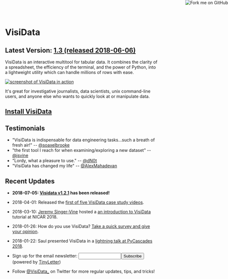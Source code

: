 
<a href="https://github.com/saulpw/visidata"><img style="position: absolute; top: 0; right: 0; border: 0;" src="https://s3.amazonaws.com/github/ribbons/forkme_right_white_ffffff.png" alt="Fork me on GitHub"></a>

# VisiData

## Latest Version: [1.3 (released 2018-06-06) ](/releases)

VisiData is an interactive multitool for tabular data.  It combines the clarity of a spreadsheet, the efficiency of the terminal, and the power of Python, into a lightweight utility which can handle millions of rows with ease.

<div class="screenshot">
<a href="/screenshot.png"><img src="/screenshot.png" alt="screenshot of VisiData in action"/></a>
</div>

It's great for investigative journalists, data scientists, unix command-line users, and anyone else who wants to quickly look at or manipulate data.

## [Install VisiData](/install)

## Testimonials

- "VisiData is indispensable for data engineering tasks...such a breath of fresh air!" -- [\@soaxelbrooke](https://news.ycombinator.com/item?id=16516297)
- "the first tool I reach for when examining/exploring a new dataset" -- [\@jsvine](https://news.ycombinator.com/item?id=16515925)
- "Lordy, what a pleasure to use." -- [\@dN0t](https://twitter.com/dN0t/status/970445038349058048)
- "VisiData has changed my life" -- [\@AlexMahadevan](https://twitter.com/AlexMahadevan/status/976436539638116352)


## Recent Updates

- **2018-07-05: [Visidata v1.2.1](/releases#v1.2.1) has been released!**

- 2018-04-01: Released the [first of five VisiData case study videos](https://www.youtube.com/watch?v=yhunJc8Nu4g&list=PLxu7QdBkC7drrAGfYzatPGVHIpv4Et46W&index=3).

- 2018-03-10: [Jeremy Singer-Vine](https://www.jsvine.com) hosted a [an introduction to VisiData](https://jsvine.github.io/intro-to-visidata/) tutorial at NICAR 2018.

- 2018-01-26: How do you use VisiData?  <a href="/survey" target="_blank" title="powered by SurveyMonkey">Take a quick survey and give your opinion</a>.

- 2018-01-22: Saul presented VisiData in a [lightning talk at PyCascades 2018](https://www.youtube.com/watch?v=N1CBDTgGtOU).

- <form action="https://tinyletter.com/visidata" method="post" target="popupwindow" onsubmit="window.open('https://tinyletter.com/visidata', 'popupwindow', 'scrollbars=yes,width=800,height=600');return true">Sign up for the email newsletter: <input type="text" style="width:140px" name="email" id="tlemail" /><input type="hidden" value="1" name="embed"/><input type="submit" value="Subscribe" /> (powered by <a href="https://tinyletter.com" target="_blank">TinyLetter</a>)</form>

- Follow [\@VisiData_](https://twitter.com/VisiData_) on Twitter for more regular updates, tips, and tricks!

